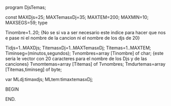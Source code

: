 program DjsTemas;

const
MAXDjs=25;
MAXTemasxDj=35;
MAXTEM=200;
MAXMIN=10;
MAXSEGS=59;
type

Tinombre=1..20;
{No se si va a ser necesario este indice para hacer que nos e pase ni el 
nombre de la cancion ni el nombre de los djs de 20}

Tidjs=1..MAXDjs;
TitemasxDj=1..MAXTemasxDj;
Titemas=1..MAXTEM;
Timinseg=(minutos,segundos);
Tvnombres=array [Tinombre] of char; {este seria le vector con 20 caracteres 
para el nombre de los Djs y de las canciones}
Tvnomtemas=array [Titemas] of Tvnombres;
Tmdurtemas=array [Titemas,timinseg] of byte;




var 
MLdj:timaxdjs;
MLtem:timaxtemasxDj;

BEGIN
	
	
END.
